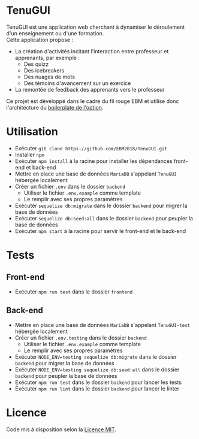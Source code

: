 # TenuGUI

TenuGUI est une application web cherchant à dynamiser le déroulement d'un enseignement ou d'une formation.  
Cette application propose :
* La création d'activités incitant l'interaction entre professeur et apprenants, par exemple :
    * Des quizz
    * Des icebreakers
    * Des nuages de mots
    * Des témoins d'avancement sur un exercice
* La remontée de feedback des apprenants vers le professeur

Ce projet est développé dans le cadre du fil rouge EBM et utilise donc l'architecture du [boilerplate de l'option](https://github.com/EBM2018/filrouge-boilerplate).

# Utilisation

* Exécuter `git clone https://github.com/EBM2018/TenuGUI.git`
* Installer `npm`
* Exécuter `npm install` à la racine pour installer les dépendances front-end et back-end
* Mettre en place une base de données `MariaDB` s'appelant `TenuGUI` hébergée localement
* Créer un fichier `.env` dans le dossier `backend`
    * Utiliser le fichier `.env.example` comme template
    * Le remplir avec ses propres paramètres
* Exécuter `sequelize db:migrate` dans le dossier `backend` pour migrer la base de données
* Exécuter `sequelize db:seed:all` dans le dossier `backend` pour peupler la base de données
* Exécuter `npm start` à la racine pour servir le front-end et le back-end

# Tests

## Front-end

* Exécuter `npm run test` dans le dossier `frontend`

## Back-end

* Mettre en place une base de données `MariaDB` s'appelant `TenuGUI-test` hébergée localement
* Créer un fichier `.env.testing` dans le dossier `backend`
    * Utiliser le fichier `.env.example` comme template
    * Le remplir avec ses propres paramètres
* Exécuter `NODE_ENV=testing sequelize db:migrate` dans le dossier `backend` pour migrer la base de données
* Exécuter `NODE_ENV=testing sequelize db:seed:all` dans le dossier `backend` pour peupler la base de données
* Exécuter `npm run test` dans le dossier `backend` pour lancer les tests
* Exécuter `npm run lint` dans le dossier `backend` pour lancer le linter

# Licence

Code mis à disposition selon la [Licence MIT](./LICENSE).